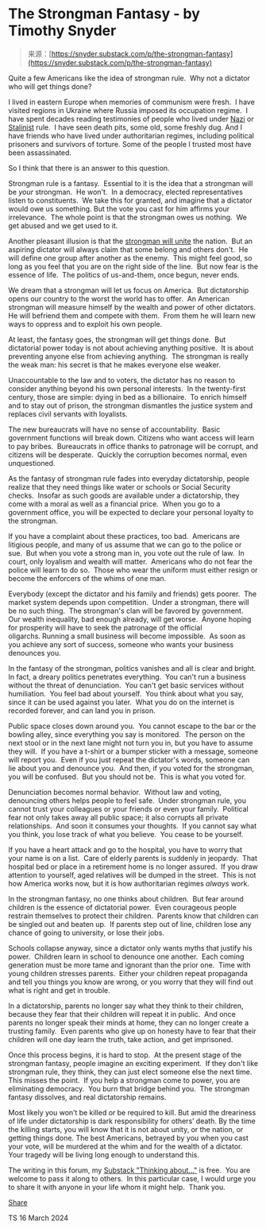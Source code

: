 <!--yml
category: 未分类
date: 2024-05-29 12:37:07
-->

# The Strongman Fantasy - by Timothy Snyder

> 来源：[https://snyder.substack.com/p/the-strongman-fantasy](https://snyder.substack.com/p/the-strongman-fantasy)

Quite a few Americans like the idea of strongman rule.  Why not a dictator who will get things done? 

I lived in eastern Europe when memories of communism were fresh.  I have visited regions in Ukraine where Russia imposed its occupation regime.  I have spent decades reading testimonies of people who lived under [Nazi](https://www.amazon.com/Black-Earth-Holocaust-History-Warning/dp/1101903473/ref=sr_1_1?crid=1NOCBAEV4UQ1S&dib=eyJ2IjoiMSJ9.y0xHqQQjp_X8_dDamV2NVDWdma21mMtfR5FOYaC1bUOlq95zPLYxzCayp1g_dTjx6G2tTq755PsSzA9z_EnNqZ26OsmJ5PL93JdtK_mIcqpJbUzJkHWXyzPhjxw92gH2F7RRhejzxTJBLBzQQQPDL2i9yntzPdLUnqBV6csolKXYVAfMuoM7ogRyPeqbWEYiU_-l9moIfdMTYd5Xqyrvm4k9zzPXZfbTotE_6jJxJUI.xefwexW22rrnawmzftOIanI_fKmYFX8LhJyV7cfyTBs&dib_tag=se&keywords=timothy+snyder+black+earth+amazon&qid=1710594982&sprefix=timothy+snyder+black+earth+amazon%2Caps%2C120&sr=8-1) or [Stalinist](https://www.amazon.com/s?k=timothy+snyder+bloodlands+amazon&hvadid=598613675721&hvdev=c&hvlocphy=9003367&hvnetw=g&hvqmt=e&hvrand=12967110197982202448&hvtargid=kwd-1656501292796&hydadcr=22593_13531299&tag=googhydr-20&ref=pd_sl_8y7i9kic3p_e) rule.  I have seen death pits, some old, some freshly dug. And I have friends who have lived under authoritarian regimes, including political prisoners and survivors of torture. Some of the people I trusted most have been assassinated.

So I think that there is an answer to this question. 

Strongman rule is a fantasy.  Essential to it is the idea that a strongman will be *your* strongman.  He won't.  In a democracy, elected representatives listen to constituents.  We take this for granted, and imagine that a dictator would owe us something. But the vote you cast for him affirms your irrelevance.  The whole point is that the strongman owes us nothing.  We get abused and we get used to it.

Another pleasant illusion is that the [strongman will unite](https://www.amazon.com/Strongmen-Mussolini-Present-Ruth-Ben-Ghiat/dp/0393868419/ref=sr_1_1?crid=2I7K4GR5UL9LP&dib=eyJ2IjoiMSJ9.QfjIFzHiqsF4n0jWhb19tYK5V-y8R0Hb68Ima6mqiN1PIpBfDk4VnJNlBMo8-D8_lDn9x_4IOc2fMT4CmvKxAMJFvCeZTzEjQJZlZ_Q43WZzGdi6R15WJdE7MMCausYa_ErZA5chdnMDQYb5ppVqj-X0bUwmfNBWH7JmECzlNZBhjkUzRv1qRdivQ6eUt3HqxNiNhuF06Jk5X1k7nRgsi_k0nb1a7vd5XQEUIxNJQO4.I26xPXBmBD6XfILyHMOyqYxh3IjuMEz_J99n4M2dFdE&dib_tag=se&keywords=ben+ghiat+strongmen&qid=1710595093&sprefix=ben+ghiat+%2Caps%2C104&sr=8-1) the nation.  But an aspiring dictator will always claim that some belong and others don't.  He will define one group after another as the enemy.  This might feel good, so long as you feel that you are on the right side of the line.  But now fear is the essence of life.  The politics of us-and-them, once begun, never ends.

We dream that a strongman will let us focus on America.  But dictatorship opens our country to the worst the world has to offer.  An American strongman will measure himself by the wealth and power of other dictators.  He will befriend them and compete with them.  From them he will learn new ways to oppress and to exploit his own people.

At least, the fantasy goes, the strongman will get things done.  But dictatorial power today is not about achieving anything positive.  It is about preventing anyone else from achieving anything.  The strongman is really the weak man: his secret is that he makes everyone else weaker. 

Unaccountable to the law and to voters, the dictator has no reason to consider anything beyond his own personal interests.  In the twenty-first century, those are simple: dying in bed as a billionaire.  To enrich himself and to stay out of prison, the strongman dismantles the justice system and replaces civil servants with loyalists. 

The new bureaucrats will have no sense of accountability.  Basic government functions will break down. Citizens who want access will learn to pay bribes.  Bureaucrats in office thanks to patronage will be corrupt, and citizens will be desperate.  Quickly the corruption becomes normal, even unquestioned. 

As the fantasy of strongman rule fades into everyday dictatorship, people realize that they need things like water or schools or Social Security checks.  Insofar as such goods are available under a dictatorship, they come with a moral as well as a financial price.  When you go to a government office, you will be expected to declare your personal loyalty to the strongman.   

If you have a complaint about these practices, too bad.  Americans are litigious people, and many of us assume that we can go to the police or sue.  But when you vote a strong man in, you vote out the rule of law.  In court, only loyalism and wealth will matter.  Americans who do not fear the police will learn to do so.  Those who wear the uniform must either resign or become the enforcers of the whims of one man.

Everybody (except the dictator and his family and friends) gets poorer.  The market system depends upon competition.  Under a strongman, there will be no such thing.  The strongman's clan will be favored by government.  Our wealth inequality, bad enough already, will get worse.  Anyone hoping for prosperity will have to seek the patronage of the official oligarchs. Running a small business will become impossible.  As soon as you achieve any sort of success, someone who wants your business denounces you. 

In the fantasy of the strongman, politics vanishes and all is clear and bright.  In fact, a dreary politics penetrates everything.  You can't run a business without the threat of denunciation.  You can't get basic services without humiliation.  You feel bad about yourself.  You think about what you say, since it can be used against you later.  What you do on the internet is recorded forever, and can land you in prison.

Public space closes down around you.  You cannot escape to the bar or the bowling alley, since everything you say is monitored.  The person on the next stool or in the next lane might not turn you in, but you have to assume they will.  If you have a t-shirt or a bumper sticker with a message, someone will report you.  Even if you just repeat the dictator's words, someone can lie about you and denounce you.  And then, if you voted for the strongman, you will be confused.  But you should not be.  This is what you voted for.

Denunciation becomes normal behavior.  Without law and voting, denouncing others helps people to feel safe.  Under strongman rule, you cannot trust your colleagues or your friends or even your family.  Political fear not only takes away all public space; it also corrupts all private relationships.  And soon it consumes your thoughts.  If you cannot say what you think, you lose track of what you believe.  You cease to be yourself.

If you have a heart attack and go to the hospital, you have to worry that your name is on a list.  Care of elderly parents is suddenly in jeopardy.  That hospital bed or place in a retirement home is no longer assured.  If you draw attention to yourself, aged relatives will be dumped in the street.  This is not how America works now, but it is how authoritarian regimes *always* work.

In the strongman fantasy, no one thinks about children.  But fear around children is the essence of dictatorial power.  Even courageous people restrain themselves to protect their children.  Parents know that children can be singled out and beaten up.  If parents step out of line, children lose any chance of going to university, or lose their jobs.

Schools collapse anyway, since a dictator only wants myths that justify his power.  Children learn in school to denounce one another.  Each coming generation must be more tame and ignorant than the prior one.  Time with young children stresses parents.  Either your children repeat propaganda and tell you things you know are wrong, or you worry that they will find out what is right and get in trouble. 

In a dictatorship, parents no longer say what they think to their children, because they fear that their children will repeat it in public.  And once parents no longer speak their minds at home, they can no longer create a trusting family.  Even parents who give up on honesty have to fear that their children will one day learn the truth, take action, and get imprisoned. 

Once this process begins, it is hard to stop.  At the present stage of the strongman fantasy, people imagine an exciting experiment.  If they don't like strongman rule, they think, they can just elect someone else the next time.  This misses the point.  If you help a strongman come to power, you are eliminating democracy.  You burn that bridge behind you.  The strongman fantasy dissolves, and real dictatorship remains.

Most likely you won’t be killed or be required to kill. But amid the dreariness of life under dictatorship is dark responsibility for others’ death. By the time the killing starts, you will know that it is not about unity, or the nation, or getting things done. The best Americans, betrayed by you when you cast your vote, will be murdered at the whim and for the wealth of a dictator. Your tragedy will be living long enough to understand this.

The writing in this forum, my [Substack "Thinking about..."](https://snyder.substack.com/) is free.  You are welcome to pass it along to others.  In this particular case, I would urge you to share it with anyone in your life whom it might help.  Thank you.

[Share](https://snyder.substack.com/p/the-strongman-fantasy?utm_source=substack&utm_medium=email&utm_content=share&action=share)

TS 16 March 2024